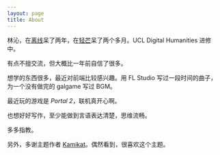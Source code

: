```yaml
---
layout: page
title: About
---
```


林沁，在[离线](https://the-offline.com/)呆了两年，在[轻芒](http://qingmang.me/)呆了两个多月。UCL Digital Humanities 进修中。

有点不擅交流，但大概比一年前自信了很多。

想学的东西很多，最近对前端比较感兴趣。用 FL Studio 写过一段时间的曲子，为一个没有做完的 galgame 写过 BGM。

最近玩的游戏是 *Portal 2*，联机真开心啊。

也想好好写作，至少能做到言语表达清楚，思维流畅。

多多指教。

另外，多谢主题作者 [Kamikat](https://banana.moe/)。偶然看到，很喜欢这个主题。
